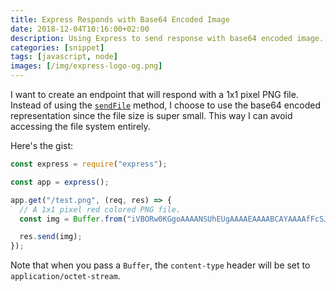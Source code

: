 ```yaml
---
title: Express Responds with Base64 Encoded Image
date: 2018-12-04T10:16:00+02:00
description: Using Express to send response with base64 encoded image.
categories: [snippet]
tags: [javascript, node]
images: [/img/express-logo-og.png]
---
```

I want to create an endpoint that will respond with a 1x1 pixel PNG file. Instead of using the [`sendFile`](https://expressjs.com/en/4x/api.html#res.sendFile) method, I choose to use the base64 encoded representation since the file size is super small. This way I can avoid accessing the file system entirely.

Here's the gist:

```js
const express = require("express");

const app = express();

app.get("/test.png", (req, res) => {
  // A 1x1 pixel red colored PNG file.
  const img = Buffer.from("iVBORw0KGgoAAAANSUhEUgAAAAEAAAABCAYAAAAfFcSJAAAADUlEQVR42mP8z8DwHwAFBQIAX8jx0gAAAABJRU5ErkJggg==", "base64");

  res.send(img);
});
```

Note that when you pass a `Buffer`, the `content-type` header will be set to `application/octet-stream`.
